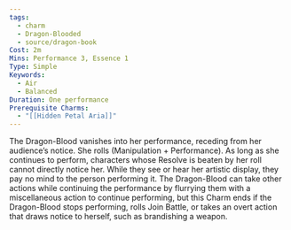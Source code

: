 ```yaml
---
tags:
  - charm
  - Dragon-Blooded
  - source/dragon-book
Cost: 2m
Mins: Performance 3, Essence 1
Type: Simple
Keywords:
  - Air
  - Balanced
Duration: One performance
Prerequisite Charms:
  - "[[Hidden Petal Aria]]"
---
```

The Dragon-Blood vanishes into her performance, receding from her audience’s notice. She rolls (Manipulation + Performance). As long as she continues to perform, characters whose Resolve is beaten by her roll cannot directly notice her. While they see or hear her artistic display, they pay no mind to the person performing it. The Dragon-Blood can take other actions while continuing the performance by flurrying them with a miscellaneous action to continue performing, but this Charm ends if the Dragon-Blood stops performing, rolls Join Battle, or takes an overt action that draws notice to herself, such as brandishing a weapon.